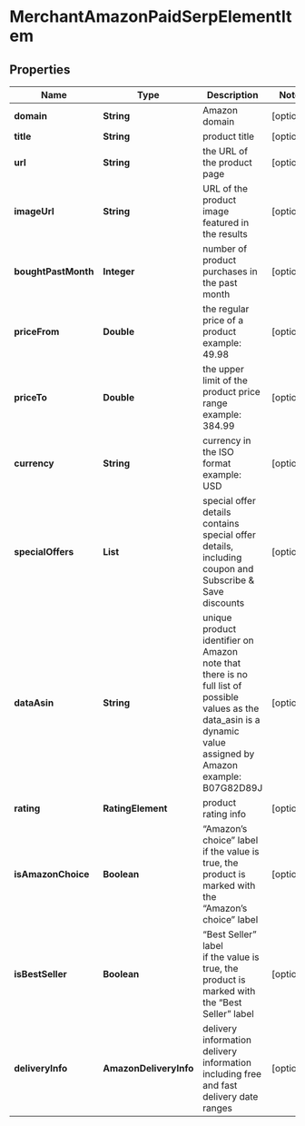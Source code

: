 # MerchantAmazonPaidSerpElementItem


## Properties

| Name | Type | Description | Notes |
|------------ | ------------- | ------------- | -------------|
**domain** | **String** | Amazon domain |[optional]|
**title** | **String** | product title |[optional]|
**url** | **String** | the URL of the product page |[optional]|
**imageUrl** | **String** | URL of the product image featured in the results |[optional]|
**boughtPastMonth** | **Integer** | number of product purchases in the past month |[optional]|
**priceFrom** | **Double** | the regular price of a product<br>example:<br>49.98 |[optional]|
**priceTo** | **Double** | the upper limit of the product price range<br>example:<br>384.99 |[optional]|
**currency** | **String** | currency in the ISO format<br>example:<br>USD |[optional]|
**specialOffers** | **List<String>** | special offer details<br>contains special offer details, including coupon and Subscribe & Save discounts |[optional]|
**dataAsin** | **String** | unique product identifier on Amazon<br>note that there is no full list of possible values as the data_asin is a dynamic value assigned by Amazon<br>example:<br>B07G82D89J |[optional]|
**rating** | **RatingElement** | product rating info |[optional]|
**isAmazonChoice** | **Boolean** | “Amazon’s choice” label<br>if the value is true, the product is marked with the “Amazon’s choice” label |[optional]|
**isBestSeller** | **Boolean** | “Best Seller” label<br>if the value is true, the product is marked with the “Best Seller” label |[optional]|
**deliveryInfo** | **AmazonDeliveryInfo** | delivery information<br>delivery information including free and fast delivery date ranges |[optional]|